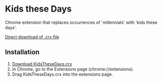 Kids these Days
=============

Chrome extension that replaces occurrences of 'millennials' with 'kids these days'.

[Direct download of .crx file](https://github.com/ashtonbaker/kids-these-days/blob/master/KidsTheseDays.crx?raw=true)

Installation
------------
1. [Download KidsTheseDays.crx](https://github.com/ashtonbaker/kids-these-days/blob/master/KidsTheseDays.crx?raw=true)
2. In Chrome, go to the Extensions page (chrome://extensions).
3. Drag KidsTheseDays.crx into the extensions page.
